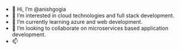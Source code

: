 - 👋 Hi, I’m @anishgogia
- 👀 I’m interested in cloud technologies and full stack development.
- 🌱 I’m currently learning azure and web development.
- 💞️ I’m looking to collaborate on microservices based application development.
- 📫 

<!---
anishgogia/anishgogia is a ✨ special ✨ repository because its `README.md` (this file) appears on your GitHub profile.
You can click the Preview link to take a look at your changes.
--->
